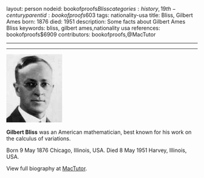 layout: person
nodeid: bookofproofs$Bliss
categories: history,19th-century
parentid: bookofproofs$603
tags: nationality-usa
title: Bliss, Gilbert Ames
born: 1876
died: 1951
description: Some facts about Gilbert Ames Bliss
keywords: bliss, gilbert ames,nationality usa
references: bookofproofs$6909
contributors: bookofproofs,@MacTutor

---


---

![Bliss.jpg](https://github.com/bookofproofs/bookofproofs.github.io/blob/main/_sources/_assets/images/portraits/Bliss.jpg?raw=true)

**Gilbert Bliss** was an American mathematician, best known for his work on the calculus of variations.

Born 9 May 1876 Chicago, Illinois, USA. Died 8 May 1951 Harvey, Illinois, USA.


View full biography at [MacTutor](https://mathshistory.st-andrews.ac.uk/Biographies/Bliss/).